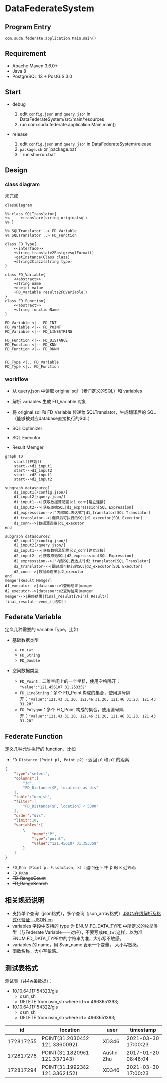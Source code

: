 # DataFederateSystem

## Program Entry

```
com.suda.federate.application.Main.main()
```

## Requirement

* Apache Maven 3.6.0+
* Java 8
* PostgreSQL 13 + PostGIS 3.0

## Start

- debug
  1. edit `config.json` and `query.json` in DataFederateSystem/src/main/resources
  1. run com.suda.federate.application.Main.main()


- release
  1. edit `config.json` and `query.json` in DataFederateSystem/release
  1. `package.sh`  or  `package.bat``
  1. ``run.sh` or `run.bat`


## Design

### class diagram

未完成

```mermaid
classDiagram

%% class SQLTranslator{
%%     +translate(string originalSql)
%% }

%% SQLTranslator ..> FD_Variable
%% SQLTranslator ..> FD_Function

class FD_Type{
    <<interface>>
    +string translate2PostgresqlFormat()
    +getInstance(Class clazz)
    +string2Clazz(string type)
}

class FD_Variable{
    <<abstract>>
    +string name
    +obejct value
    +FD_Variable results2FDVariable()
}
class FD_Function{
    <<abstract>>
    +string functionName
}

FD_Variable <|-- FD_INT
FD_Variable <|-- FD_POINT
FD_Variable <|-- FD_LINESTRING

FD_Function <|-- FD_DISTANCE
FD_Function <|-- FD_KNN
FD_Function <|-- FD_RKNN


FD_Type <|.. FD_Variable 
FD_Type <|.. FD_Function

```

### workflow

- 从 query.json 中读取 original sql （我们定义的SQL）和 variables

- 解析 variables 生成 FD_Variable 对象
- 将 original sql 和 FD_Variable 传递给 SQLTranslator，生成翻译后的 SQL（能够被对应database直接执行的SQL）
- SQL Optimizer
- SQL Executor
- Result Memger

```mermaid
graph TD
    start([开始])
    start-->d1_input1
    start-->d1_input2
    start-->d2_input1
    start-->d2_input2

subgraph datasource1
    d1_input1[/config.json/]
    d1_input2[/query.json/]
    d1_input1-->|获取数据源配置|d1_conn[建立连接]
    d1_input2-->|获取原始SQL|d1_expresssion[SQL Expression]
    d1_expresssion-->|"内部SQL表达式"|d1_translator[SQL Translator]
    d1_translator-->|翻译后可执行的SQL|d1_executor[SQL Executor]
    d1_conn-->|数据源连接|d1_executor
end

subgraph datasource2
    d2_input1[/config.json/]
    d2_input2[/query.json/]
    d2_input1-->|获取数据源配置|d2_conn[建立连接]
    d2_input2-->|获取原始SQL|d2_expresssion[SQL Expression]
    d2_expresssion-->|"内部SQL表达式"|d2_translator[SQL Translator]
    d2_translator-->|翻译后可执行的SQL|d2_executor[SQL Executor]
    d2_conn-->|数据源连接|d2_executor
end
memger[Result Memger]
d1_executor-->|datasource1查询结果|memger
d2_executor-->|datasource2查询结果|memger
memger-->|最终结果|final_resulat[/Final Result/]
final_resulat-->end_([结束])
```

## Federate Variable

定义几种需要的 variable Type，比如

- 基础数据类型
  - `FD_Int`
  - `FD_String`
  - `FD_Double`

- 空间数据类型
  - `FD_Point`：二维空间上的一个坐标，使用空格隔开： `"value":"121.456107 31.253359"`
  - `FD_LineString`：多个 FD_Point 构成的集合，使用逗号隔开：`"value":"121.43 31.20, 121.46 31.20, 121.46 31.23, 121.43 31.20"`
  - `FD_Polygon`：多个 FD_Point 构成的集合，使用逗号隔开：`"value":"121.43 31.20, 121.46 31.20, 121.46 31.23, 121.43 31.20"`

## Federate Function

定义几种允许执行的 function，比如

- `FD_Distance (Point p1, Point p2) `: 返回 p1 和 p2 的距离

```json
{
    "type":"select",
    "columns":[
        "id",
        "FD_Distance($P, location) as dis"
    ],
    "table":"osm_sh",
    "filter":[
        "FD_Distance($P, location) < 5000"
    ],
    "order":"dis",
    "limit":10,
    "variables":[
        {
            "name":"P",
            "type":"point",
            "value":"121.456107 31.253359"
        }
    ]
}
```

- `FD_Knn (Point p, F.loaction, k) `: 返回在 F 中 p 的 k 近邻点
- `FD_RKnn`
- ~~FD_RangeCount~~
- ~~FD_RangeSearch~~

## 相关规范说明

- 支持单个查询（json格式），多个查询（json_array格式）[JSON在线解析及格式化验证 - JSON.cn](https://www.json.cn/#)
- variables 字段中支持的 type 为 ENUM.FD_DATA_TYPE 中所定义的枚举类型（与Federate Variable一一对应），不要写成`FD_Int`这样，以为准ENUM.FD_DATA_TYPE中的字符串为准，大小写不敏感。
- variables 的 name，用 $var_name 表示一个变量， 大小写敏感。
- 函数名称，大小写敏感。

## 测试表格式

测试表（共4w条数据）：

- 10.10.64.117:54323/gis
  - osm_sh
  - DELETE from osm_sh where id <= 4963651393;
- 10.10.64.117:54322/gis
  - osm_sh
  - DELETE from osm_sh where id > 4963651393;

| id        | location                      | user       | timestamp           |
| --------- | ----------------------------- | ---------- | ------------------- |
| 172817255 | POINT(31.2030452 121.3360092) | XD346      | 2021-03-30 17:00:23 |
| 172817276 | POINT(31.1820961 121.337143)  | Austin Zhu | 2017-01-20 08:48:04 |
| 172817294 | POINT(31.1992382 121.3362152) | XD346      | 2021-03-30 17:00:23 |


